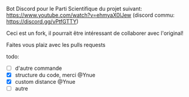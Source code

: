 Bot Discord pour le Parti Scientifique du projet suivant:
https://www.youtube.com/watch?v=ehmyaX0lJew (discord commu: https://discord.gg/vPtfGTTY)

Ceci est un fork, il pourrait être intéressant de collaborer avec l'original!

Faites vous plaiz avec les pulls requests

todo:
- [ ] d'autre commande
- [x] structure du code, merci @Ynue
- [x] custom distance @Ynue
- [ ] autre
